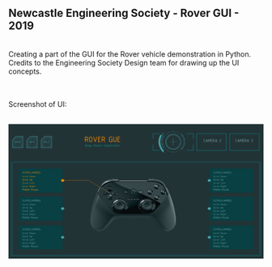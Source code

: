 ## Newcastle Engineering Society - Rover GUI - 2019
<br />
Creating a part of the GUI for the Rover vehicle demonstration in Python.<br />
Credits to the Engineering Society Design team for drawing up the UI concepts.<br /><br /><br />

Screenshot of UI: <br /><br />

![Screenshot](screenshot.jpg) <br /><br />
